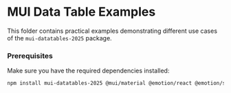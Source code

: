 # MUI Data Table Examples

This folder contains practical examples demonstrating different use cases of the `mui-datatables-2025` package.

### Prerequisites

Make sure you have the required dependencies installed:

```bash
npm install mui-datatables-2025 @mui/material @emotion/react @emotion/styled @mui/icons-material
```
